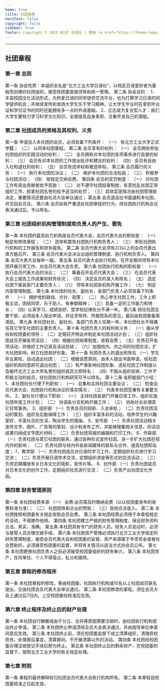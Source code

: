 ```yaml
---
home: true
title: 社团章程
heroText: false
copyright: false
sidebar: true
footer: Copyright © 2023 NCUT 日语社 | 使用 <a href="https://theme-hope.vuejs.press/zh/" target="_blank">VuePress Theme Hope</a> 主题 | MIT 协议 
---
```

___
<a href="/file"><HopeIcon icon="/return.svg" size = "2rem"/></a>

## 社团章程
### 第一章 总则
第一条 协会性质：本组织全名是“北方工业大学日语社”，以校区日语爱好者为基础而创建的社团组织。接受校团委直接领导和统一管理。 
第二条 协会目的：
1、丰富校园文化活动形式，为热爱日语的同学提供交流平台，也为打算学习日语的同学提供机会；并继续宣传和发扬大学生乐于学习精神，让大学生毕业时在拿到毕业证和学位证书的同时还能拥有多一点的外语基础。
2、立志成为复合型人才：我们大学生要努力学习科学文化知识，全面提高自身素质，注重开发自己的潜能。

### 第二章	社团成员的资格及其权利、义务
第一条  申请加入本社团的会员，必须具备下列条件：
（一）  有北方工业大学正式学籍；
（二）  认同本社团章程。
第二条  会员享有的权利：
（一）  会员拥有参加社团组织的实践活动的权利；
（二）  会员拥有对本社团的各项事务进行监督的权利；
（三）  会员有对本社团的工作提出批评和建议的权利；
（四）  会员有自由入社和退社的权利；
（五）  会员有选举权和被选举权。
第三条  会员履行的义务：
（一）  执行本社团的决议；
（二）  维护本社团的合法权益；
（三）  积极参与社团活动；
（四）  按规定交纳会费。
第四条  会员的奖罚制度：
（一） 对社团工作有突出贡献者给予奖励； 
（二） 对不遵守社团规章制度，有意扰乱社团正常组织工作、损害社团名誉的给予适当的处罚； 
（三）具体奖惩情况由社团管理层决定，重要情况还要由社员大会审议通过；
第五条  会员退会应书面通知本社团，并交回会员证。
第六条  会员如有严重违反社团章程的行为，经社团执行机构会议表决通过后，予以除名。

### 第三章  社团组织机构管理制度和负责人的产生、罢免
第一条  本社团的最高权力机构是会员代表大会，会员代表大会的职权是：
（一） 制定和修改章程；
（二） 选举和罢免社团执行机构负责人；
（三） 审批社团执行机构的工作报告和财务报告。
第二条  会员代表大会须有2/3以上的会员代表出席方能召开。
第三条  会员代表大会决议出组织管理制度、执行机构负责人。
第四条  会员大表大会每年一届。
第五条  会员代表大会执行机构，在开会期间领导本社团开展日常工作，对会员代表大会负责。
第六条   社团执行机构的职权是：
（一） 执行会员代表大会的决议；
（二） 筹备召开会员代表大会；
（三） 在会员代表大会上报告工作成果和财务状况；
（四） 决定会员的录入和除名；	
（五） 选定社团下属各部门主要负责人；
（六） 领导本社团各机构开展工作；
（七） 制定内部管理制度。
第七条  本社团的社长、副社长、各部门负责人必须具备下列条件：
（一） 拥护党的路线、方针、政策；
（二） 热心学生社团工作，工作上积极主动，团结同学、乐于助人、有奉献精神；
（三）具备一定的工作能力和特长；
（四）认真学习，成绩良好，受学校纪律处分不满一年。
第八条 担任社团主要干部，必须由本人提出申请，并征求导师、所属院系的意见，最后由校团委备案准批。
第九条  本社团社长、副社长、各部门负责人任期一年。本社团社长不得兼任其它学生社团的主要负责人。
第十条  社团负责人的权利和义务： 
（一）服从学校和校团委的领导； 
（二）定期召开例会并制定本社团活动计划； 
（三）组织社团成员开展各项活动； 
（四）根据社团规章制度，收取会费； 
（五）负责召开各项活动，并做好工作记录及活动总结； 
（六）加强校内、外之间的社团交流，扩大社团影响，树立社团良好形象。
第十一条  社团负责人的退出和除名 
（一）学生毕业离校，自动退出社团； 
（二）根据自愿原则，由本人提出书面申请，经社团组织机构同意即可退出社团； 
（三）有严重影响社团形象、违反社团工作制度以及破坏北方工业大学名誉的组织成员立即除名； 
（四）不服从组织安排，工作不积极主动的成员，经社团执行机构研究可予以除名。 
第十二条 各职能部门介绍：
1、本社团社长行使下列职权：
（一） 召集和主持社团主要会议；
（二） 检查会员代表大会、社团执行机构决议的落实情况；
（三） 代表本社团签署有关重要文件。
2、副社长行使以下职权：
（一） 主持社团各部门开展日常工作，组织实施社团年度工作计划；
（二） 协调各分支机构开展工作；
（三） 协助社长处理其它日常事务。
3、组织部 
（一）负责会员的招新、入会审批； 
（二）负责社团活动的策划、组织及后勤保障工作； 
（三）组织丰富多彩的活动，培养学生的兴趣爱好，丰富社员的生活，陶冶学生的情操。
5、宣传部 
（一）负责社团活动相关宣传文字、图片、广告等的策划、设计和发布工作，并能够搜集相关信息，将活动成果归纳成文字图片材料； 
（二）负责社团简报的编辑和打印工作。
6、外联部 
（一）负责社团与其它社团的联系，通过各种形式宣传社团，进一步扩大社团在校内外的影响；
（二）负责社团与校内外各新闻媒体的联系与合作，提高社团知名度； 
7、教学部
（一）负责社团成员对日语的学习工作，定期组织社员进行学习交流；
（二）负责开展日语学术交流，定期组织讲座等形式的交流活动；
（三）负责定期播放有关日本文化的电影，宣传片等。
8、创作部
（一）负责社团成员对日本文化的创作工作，定期组织社员进行交流；
（二）负责产出社团文化作品。
### 第四章 财务管理原则
第一条  本社团经费来源
（一） 会费:会员需及时缴纳会费（以以校团委发布的收费标准为准）；
（二） 社团团体和企业的赞助；
（三）其他合法收入。
第二条    本社团按照校团委有关规定收取会员会费。
第三条    本社团经费必须用于本章程规定的活动，不得挪作他用。
第四条    本社团建立严格的财务管理制度，保证财务资料合法、真实、准确。
第五条    本社团具有专门的财务人员。财务人员变动时，必须与接管人员办理交接手续。
第六条    本社团资产管理必须执行北方工业大学规定的财务管理制度，接受会员代表大会和校团委的监督。资产来源属于专项资金或者社会赞助的，必须接受校团委的监督，并将有关情况以适当方式向会员公布。
第七条    本社团更换社团负责人之前必须接受校团委组织的财务审计。
第八条      本社团资产，任何单位、个人不得侵占、私分和挪用。

### 第五章  章程的修改程序
第一条   本社团章程的修改，需由校团委、社团执行机构或10名以上社团成员联名提出，交由社团会员代表大会审议通过。
第二条   本社团修改的章程，须在会员大会上通过后7日内，上交校团委经核准后生效。

### 第六章  终止程序及终止后的财产处理
第一条   本社团自行解散或由于分立、合并等原因需要注销时，由社团执行机构提出终止申请。
第二条   本社团终止申请须经会员大会表决通过，并由指导单位审查同意后生效。
第三条   本社团终止前，须在校团委监督下成立清算组织，清理债权债务，处理善后事宜。清算期间，不开展清算以外的活动。
第四条   本社团经校团委办理注销登记手续后即为终止。
第五条   本社团终止后的剩余财产，在校团委的监督下，按照北方工业大学的有关规定处理。

### 第七章 附则
第一条 章程的最终解释权归社团会员代表大会执行机构所有。
第二条 本章程自校团委核准之日起生效。
